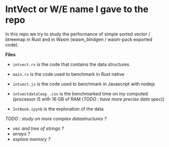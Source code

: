 # IntVect or W/E name I gave to the repo

In this repo we try to study the performance of simple sorted vector / btreemap
in Rust and in Wasm (wasm_bindgen / wasm-pack exported code).

**Files**

- `intvect.rs` is the code that contains the data structures

- `main.rs` is the code used to benchmark in Rust native
- `intvect.js` is the code used to benchmark in Javascript with nodejs

- `intvectdataloop_.csv` is the benchmarked time on my computed (processor i5
with 16 GB of RAM (*TODO : have more precise data spec*))
- `IntBook.ipynb` is the exploration of the data



*TODO : study on more complex datastructures ?*
- *vec and tree of strings ?*
- *arrays ?*
- *explore memory ?*
